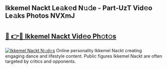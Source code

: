 ## Ikkemel Nackt Le𝚊k𝚎d N𝚞𝚍e - Part-UzT Vid𝚎o Le𝚊ks Photos NVXmJ

# <h2><a href="http://fb1lnmx.evod.top/?m=Ikkemel+Nackt">🔗 👉🔴 Ikkemel Nackt Vid𝚎o Ph𝚘t𝚘s</a></h2>

[![Ikkemel Nackt N𝚞d𝚎s](https://i.imgur.com/8V9OHl7.gif)](http://fb1lnmx.evod.top/?m=Ikkemel+Nackt)
Online personality Ikkemel Nackt creating engaging dance and lifestyle content. Public figures Ikkemel Nackt are often targeted by critics and opponents. 
